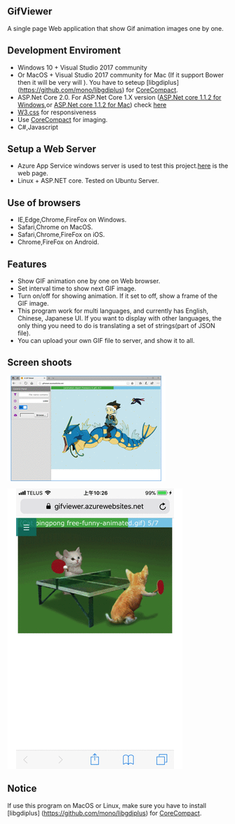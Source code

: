 ## GifViewer
A single page Web application that show Gif animation images one by one.

## Development Enviroment
- Windows 10 + Visual Studio 2017 community
- Or MacOS + Visual Studio 2017 community for Mac (If it support Bower then it will be very will ). You have to seteup [libgdiplus] (https://github.com/mono/libgdiplus) for [CoreCompact](https://github.com/CoreCompat/CoreCompat).
- ASP.Net Core 2.0. For ASP.Net Core 1.X version ([ASP.Net core 1.1.2 for Windows](https://www.microsoft.com/net/download/windows),or [ASP.Net core 1.1.2 for Mac](https://www.microsoft.com/net/download/macos)) check [here](https://github.com/XMTei/GifViewer/tree/495646ab69d3a66a2229fb040491c10146afb0f7)
- [W3.css](https://www.w3schools.com/w3css/default.asp) for responsiveness
- Use [CoreCompact](https://github.com/CoreCompat/CoreCompat) for imaging.
- C#,Javascript

## Setup a Web Server
- Azure App Service windows server is used to test this project.[here](http://gifviewer.azurewebsites.net/) is the web page.
- Linux + ASP.NET core. Tested on Ubuntu Server.

## Use of browsers
- IE,Edge,Chrome,FireFox on Windows.
- Safari,Chrome on MacOS.
- Safari,Chrome,FireFox on iOS.
- Chrome,FireFox on Android.

## Features
- Show GIF animation one by one on Web browser.
- Set interval time to show next GIF image.
- Turn on/off for showing animation. If it set to off, show a frame of the GIF image.
- This program work for multi languages, and currently has English, Chinese, Japanese UI. If you want to display with other languages, the only thing you need to do is translating a set of strings(part of JSON file).
- You can upload your own GIF file to server, and show it to all. 

## Screen shoots
![Screenshot](/GifViewer/wwwroot/images/GifViewer.gif)

![ScreenshotiPhone](/GifViewer/wwwroot/images/GifVieweriPhone.gif)

## Notice
If use this program on MacOS or Linux, make sure you have to install [libgdiplus] (https://github.com/mono/libgdiplus) for [CoreCompact](https://github.com/CoreCompat/CoreCompat).

